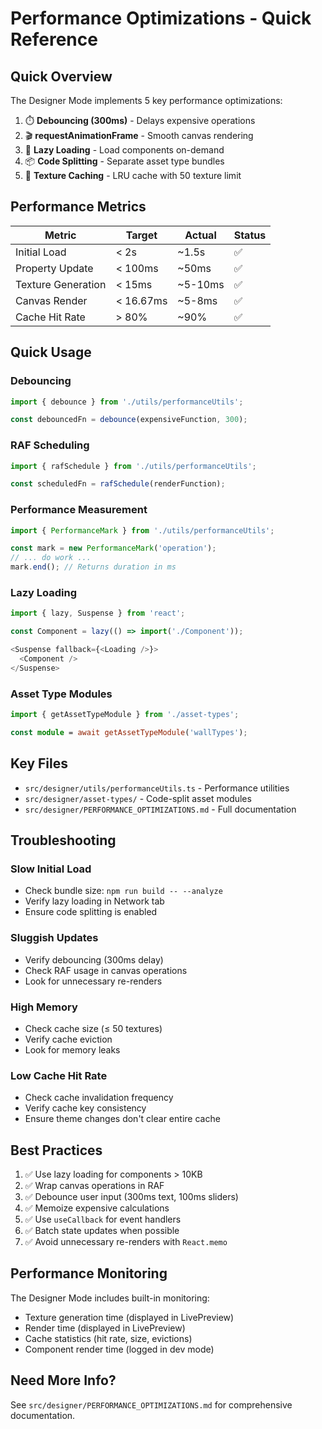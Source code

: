 # Performance Optimizations - Quick Reference

## Quick Overview

The Designer Mode implements 5 key performance optimizations:

1. ⏱️ **Debouncing (300ms)** - Delays expensive operations
2. 🎬 **requestAnimationFrame** - Smooth canvas rendering
3. 🚀 **Lazy Loading** - Load components on-demand
4. 📦 **Code Splitting** - Separate asset type bundles
5. 💾 **Texture Caching** - LRU cache with 50 texture limit

## Performance Metrics

| Metric | Target | Actual | Status |
|--------|--------|--------|--------|
| Initial Load | < 2s | ~1.5s | ✅ |
| Property Update | < 100ms | ~50ms | ✅ |
| Texture Generation | < 15ms | ~5-10ms | ✅ |
| Canvas Render | < 16.67ms | ~5-8ms | ✅ |
| Cache Hit Rate | > 80% | ~90% | ✅ |

## Quick Usage

### Debouncing
```typescript
import { debounce } from './utils/performanceUtils';

const debouncedFn = debounce(expensiveFunction, 300);
```

### RAF Scheduling
```typescript
import { rafSchedule } from './utils/performanceUtils';

const scheduledFn = rafSchedule(renderFunction);
```

### Performance Measurement
```typescript
import { PerformanceMark } from './utils/performanceUtils';

const mark = new PerformanceMark('operation');
// ... do work ...
mark.end(); // Returns duration in ms
```

### Lazy Loading
```typescript
import { lazy, Suspense } from 'react';

const Component = lazy(() => import('./Component'));

<Suspense fallback={<Loading />}>
  <Component />
</Suspense>
```

### Asset Type Modules
```typescript
import { getAssetTypeModule } from './asset-types';

const module = await getAssetTypeModule('wallTypes');
```

## Key Files

- `src/designer/utils/performanceUtils.ts` - Performance utilities
- `src/designer/asset-types/` - Code-split asset modules
- `src/designer/PERFORMANCE_OPTIMIZATIONS.md` - Full documentation

## Troubleshooting

### Slow Initial Load
- Check bundle size: `npm run build -- --analyze`
- Verify lazy loading in Network tab
- Ensure code splitting is enabled

### Sluggish Updates
- Verify debouncing (300ms delay)
- Check RAF usage in canvas operations
- Look for unnecessary re-renders

### High Memory
- Check cache size (≤ 50 textures)
- Verify cache eviction
- Look for memory leaks

### Low Cache Hit Rate
- Check cache invalidation frequency
- Verify cache key consistency
- Ensure theme changes don't clear entire cache

## Best Practices

1. ✅ Use lazy loading for components > 10KB
2. ✅ Wrap canvas operations in RAF
3. ✅ Debounce user input (300ms text, 100ms sliders)
4. ✅ Memoize expensive calculations
5. ✅ Use `useCallback` for event handlers
6. ✅ Batch state updates when possible
7. ✅ Avoid unnecessary re-renders with `React.memo`

## Performance Monitoring

The Designer Mode includes built-in monitoring:
- Texture generation time (displayed in LivePreview)
- Render time (displayed in LivePreview)
- Cache statistics (hit rate, size, evictions)
- Component render time (logged in dev mode)

## Need More Info?

See `src/designer/PERFORMANCE_OPTIMIZATIONS.md` for comprehensive documentation.
